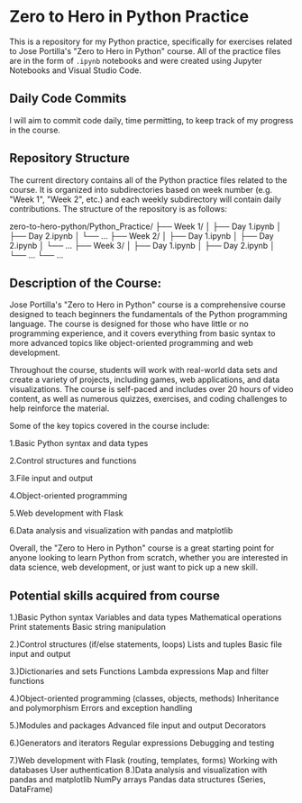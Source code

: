 # Zero to Hero in Python Practice

This is a repository for my Python practice, specifically for exercises related to Jose Portilla's "Zero to Hero in Python" course. All of the practice files are in the form of `.ipynb` notebooks and were created using Jupyter Notebooks and Visual Studio Code.

## Daily Code Commits

I will aim to commit code daily, time permitting, to keep track of my progress in the course.

## Repository Structure

The current directory contains all of the Python practice files related to the course. It is organized into subdirectories based on week number (e.g. "Week 1", "Week 2", etc.) and each weekly subdirectory will contain daily contributions. The structure of the repository is as follows:

zero-to-hero-python/Python_Practice/
├── Week 1/
│ ├── Day 1.ipynb
│ ├── Day 2.ipynb
│ └── ...
├── Week 2/
│ ├── Day 1.ipynb
│ ├── Day 2.ipynb
│ └── ...
├── Week 3/
│ ├── Day 1.ipynb
│ ├── Day 2.ipynb
│ └── ...
└── ...

## Description of the Course:

Jose Portilla's "Zero to Hero in Python" course is a comprehensive course designed to teach beginners the fundamentals of the Python programming language. The course is designed for those who have little or no programming experience, and it covers everything from basic syntax to more advanced topics like object-oriented programming and web development.

Throughout the course, students will work with real-world data sets and create a variety of projects, including games, web applications, and data visualizations. The course is self-paced and includes over 20 hours of video content, as well as numerous quizzes, exercises, and coding challenges to help reinforce the material.

Some of the key topics covered in the course include:

1.Basic Python syntax and data types  

2.Control structures and functions  

3.File input and output  

4.Object-oriented programming  

5.Web development with Flask  

6.Data analysis and visualization with pandas and matplotlib  

Overall, the "Zero to Hero in Python" course is a great starting point for anyone looking to learn Python from scratch, whether you are interested in data science, web development, or just want to pick up a new skill.


## Potential skills acquired from course

1.)Basic Python syntax
Variables and data types
Mathematical operations
Print statements
Basic string manipulation  

2.)Control structures (if/else statements, loops)
Lists and tuples
Basic file input and output  

3.)Dictionaries and sets
Functions
Lambda expressions
Map and filter functions  

4.)Object-oriented programming (classes, objects, methods)
Inheritance and polymorphism
Errors and exception handling  

5.)Modules and packages
Advanced file input and output
Decorators  

6.)Generators and iterators
Regular expressions
Debugging and testing  

7.)Web development with Flask (routing, templates, forms)
Working with databases
User authentication
8.)Data analysis and visualization with pandas and matplotlib
NumPy arrays
Pandas data structures (Series, DataFrame)
